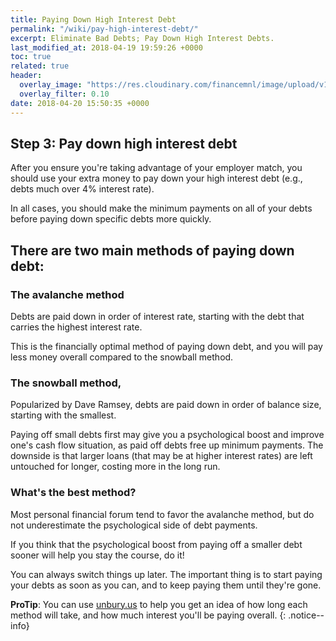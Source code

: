 ```yaml
---
title: Paying Down High Interest Debt
permalink: "/wiki/pay-high-interest-debt/"
excerpt: Eliminate Bad Debts; Pay Down High Interest Debts.
last_modified_at: 2018-04-19 19:59:26 +0000
toc: true
related: true
header:
  overlay_image: "https://res.cloudinary.com/financemnl/image/upload/v1524808249/Header%20Images/pexels-photo-259200.jpg"
  overlay_filter: 0.10
date: 2018-04-20 15:50:35 +0000
---
```


## Step 3: Pay down high interest debt

After you ensure you're taking advantage of your employer match, you should use your extra money to pay down your high interest debt (e.g., debts much over 4% interest rate).

In all cases, you should make the minimum payments on all of your debts before paying down specific debts more quickly.

## There are two main methods of paying down debt:

### The **avalanche method**

Debts are paid down in order of interest rate, starting with the debt that carries the highest interest rate.

This is the financially optimal method of paying down debt, and you will pay less money overall compared to the snowball method.

### The **snowball method**,

Popularized by Dave Ramsey, debts are paid down in order of balance size, starting with the smallest.

Paying off small debts first may give you a psychological boost and improve one's cash flow situation, as paid off debts free up minimum payments. The downside is that larger loans (that may be at higher interest rates) are left untouched for longer, costing more in the long run.

### What's the best method?

Most personal financial forum tend to favor the avalanche method, but do not underestimate the psychological side of debt payments.

If you think that the psychological boost from paying off a smaller debt sooner will help you stay the course, do it!

You can always switch things up later. The important thing is to start paying your debts as soon as you can, and to keep paying them until they're gone.

**ProTip**: You can use [unbury.us](unbury.us) to help you get an idea of how long each method will take, and how much interest you'll be paying overall.
{: .notice--info}
